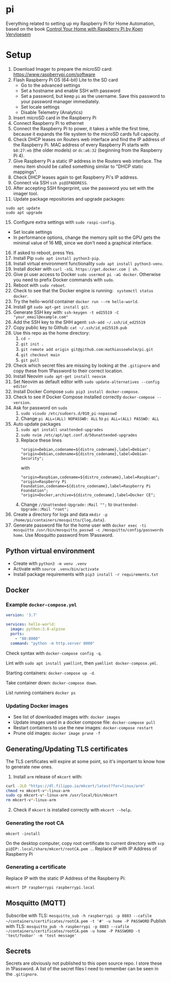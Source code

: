 # pi

Everything related to setting up my Raspberry Pi for Home Automation, based on the book [Control Your Home with Raspberry Pi by Koen Vervloesem](https://koen.vervloesem.eu/books/control-your-home-with-raspberry-pi/)

# Setup

1. Download Imager to prepare the microSD card: https://www.raspberrypi.com/software
2. Flash Raspberry Pi OS (64-bit) Lite to the SD card
   - Go to the advanced settings
   - Set a hostname and enable SSH with password
   - Set a password, but keep `pi` as the username. Save this password to your password manager immediately.
   - Set locale settings
   - Disable Telemetry (Analytics)
3. Insert microSD card in the Raspberry Pi
4. Connect Raspberry Pi to ethernet
5. Connect the Raspberry Pi to power, it takes a while the first time, because it expands the file system to the microSD cards full capacity.
6. Check DHCP leases on Routers web interface and find the IP address of the Raspberry Pi. MAC address of every Raspberry Pi starts with `b8:27:eb` (the older models) or `dc:a6:32` (beginning from the Raspberry Pi 4).
7. Give Raspberry Pi a static IP address in the Routers web interface. The menu item should be called something similar to "DHCP static mappings".
8. Check DHCP leases again to get Raspberry Pi's IP address.
9. Connect via SSH `ssh pi@IPADDRESS`.
10. After accepting SSH fingerprint, use the password you set with the imager tool.
11. Update package repositories and upgrade packages:

```
sudo apt update
sudo apt upgrade
```

15. Configure extra settings with `sudo raspi-config`.

- Set locale settings
- In performance options, change the memory split so the GPU gets the minimal value of 16 MB, since we don't need a graphical interface.

16. If asked to reboot, press Yes.
17. Install Pip `sudo apt install python3-pip`.
18. Install virtual environment functionality `sudo apt install python3-venv`.
19. Install docker with `curl -sSL https://get.docker.com | sh`.
20. Give pi user access to Docker `sudo usermod pi -aG docker`. Otherwise you need to prefix Docker commands with `sudo`.
21. Reboot with `sudo reboot`.
22. Check to see that the Docker engine is running: ` systemctl status docker`.
23. Try the hello-world container `docker run --rm hello-world`.
24. Install git `sudo apt-get install git`.
25. Generate SSH key with: `ssh-keygen -t ed25519 -C "your_email@example.com"`
26. Add the SSH key to the SHH agent: `ssh-add ~/.ssh/id_ed25519`
27. Copy public key to Github: `cat ~/.ssh/id_ed25519.pub`
28. Use this repo as the home directory:
    1.  `cd ~`
    2.  `git init .`
    3.  `git remote add origin git@github.com:mathiassoeholm/pi.git`
    4.  `git checkout main`
    5.  `git pull`
29. Check which secret files are missing by looking at the `.gitignore` and copy these from 1Password to their correct location.
30. Install Neovim `sudo apt-get install neovim`
31. Set Neovim as default editor with `sudo update-alternatives --config editor`
32. Install Docker Compose `sudo pip3 install docker-compose`.
33. Check to see if Docker Compose installed correctly `docker-compose --version`.
34. Ask for password on `sudo`
    1. `sudo visudo /etc/sudoers.d/010_pi-nopasswd`
    2. Change `pi ALL=(ALL) NOPASSWD: ALL` to `pi ALL=(ALL) PASSWD: ALL`
35. Auto update packages
    1.  `sudo apt install unattended-upgrades`
    2.  `sudo nvim /etc/apt/apt.conf.d/50unattended-upgrades`
    3.  Replace these lines
        ```
        "origin=Debian,codename=${distro_codename},label=Debian";
        "origin=Debian,codename=${distro_codename},label=Debian-Security";
        ```
        with
        ```
        "origin=Raspbian,codename=${distro_codename},label=Raspbian";
        "origin=Raspberry Pi Foundation,codename=${distro_codename},label=Raspberry Pi Foundation";
        "origin=Docker,archive=${distro_codename},label=Docker CE";
        ```
    4.  Change `//Unattended-Upgrade::Mail "";` to `Unattended-Upgrade::Mail "root";`
36. Create a directory for logs and data `mkdir -p /home/pi/containers/mosquitto/{log,data}`.
37. Generate password file for the home user with `docker exec -ti mosquitto /usr/bin/mosquitto_passwd -c /mosquitto/config/passwords home`. Use Mosquitto password from 1Password.

## Python virtual environment

- Create with `python3 -m venv .venv`
- Activate with `source .venv/bin/activate`
- Install package requirements with `pip3 install -r requirements.txt`

## Docker

### Example `docker-compose.yml`

```yml
version: '3.7'

services: hello-world:
  image: python:3.8-alpine
  ports:
    - "80:8000"
  command: "python -m http.server 8000"
```

Check syntax with `docker-compose config -q`.

Lint with `sudo apt install yamllint`, then `yamllint docker-compose.yml`.

Starting containers: `docker-compose up -d`.

Take container down: `docker-compose down`.

List running containers `docker ps`

### Updating Docker images

- See list of downloaded images with: `docker images`
- Update images used in a docker compose file: `docker-compose pull`
- Restart containers to use the new images: `docker-compose restart`
- Prune old images: `docker image prune -f`

## Generating/Updating TLS certificates

The TLS certificates will expire at some point, so it's important to know how to generate new ones.

1. Install `arm` release of `mkcert` with:

```sh
curl -JLO "https://dl.filippo.io/mkcert/latest?for=linux/arm"
chmod +x mkcert-v*-linux-arm
sudo cp mkcert-v*-linux-arm /usr/local/bin/mkcert
rm mkcert-v*-linux-arm
```

2. Check if `mkcert` is installed correctly with `mkcert --help`.

### Generating the root CA

```
mkcert -install
```

On the desktop computer, copy root certificate to current directory with `scp pi@IP:.local/share/mkcert/rootCA.pem .`. Replace IP with IP Address of Raspberry Pi

### Generating a certificate

Replace IP with the static IP Address of the Raspberry Pi:

```
mkcert IP raspberrypi raspberrypi.local
```

## Mosquitto (MQTT)

Subscribe with TLS: `mosquitto_sub -h raspberrypi -p 8883 --cafile ~/containers/certificates/rootCA.pem -t '#' -u home -P PASSWORD`
Publish with TLS: `mosquitto_pub -h raspberrypi -p 8883 --cafile ~/containers/certificates/rootCA.pem -u home -P PASSWORD -t 'test/foobar' -m 'test message'`

## Secrets

Secrets are obviously not published to this open source repo. I store these in 1Password. A list of the secret files I need to remember can be seen in the `.gitignore`.
